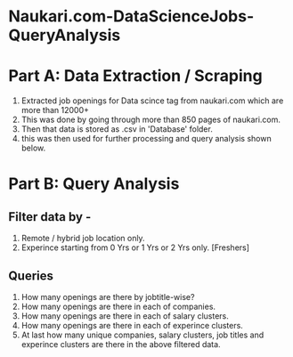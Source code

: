# Naukari.com-DataScienceJobs-QueryAnalysis
# Part A: Data Extraction / Scraping
1. Extracted job openings for Data scince tag from naukari.com which are more than 12000+
2. This was done by going through more than 850 pages of naukari.com.
3. Then that data is stored as .csv in 'Database' folder.
4. this was then used for further processing and query analysis shown below.


# Part B: Query Analysis
## Filter data by - 
1. Remote / hybrid job location only.
2. Experince starting from 0 Yrs or 1 Yrs or 2 Yrs only. [Freshers]

## Queries
1. How many openings are there by jobtitle-wise?
2. How many openings are there in each of companies.
3. How many openings are there in each of salary clusters.
4. How many openings are there in each of experince clusters.
5. At last how many unique companies, salary clusters, job titles and experince clusters are there in the above filtered data.
